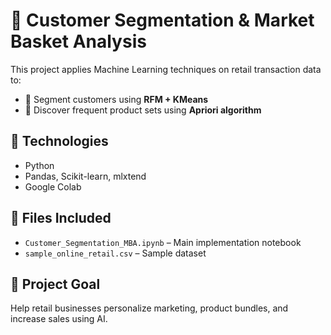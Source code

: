 # 🧠 Customer Segmentation & Market Basket Analysis

This project applies Machine Learning techniques on retail transaction data to:

- 🎯 Segment customers using **RFM + KMeans**
- 🛒 Discover frequent product sets using **Apriori algorithm**

## 🔧 Technologies
- Python
- Pandas, Scikit-learn, mlxtend
- Google Colab 

## 📁 Files Included
- `Customer_Segmentation_MBA.ipynb` – Main implementation notebook
- `sample_online_retail.csv` – Sample dataset

## 📌 Project Goal
Help retail businesses personalize marketing, product bundles, and increase sales using AI.
